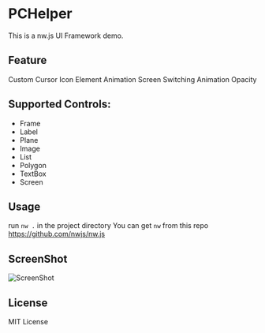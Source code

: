 PCHelper
========================

This is a nw.js UI Framework demo.

Feature
--------
Custom Cursor Icon
Element Animation
Screen Switching Animation
Opacity


Supported Controls:
------
- Frame
- Label
- Plane
- Image
- List
- Polygon
- TextBox
- Screen

Usage
-----
run ``nw .`` in the project directory
You can get ``nw`` from this repo https://github.com/nwjs/nw.js

ScreenShot
----
![ScreenShot](http://ixuan.org/wp-content/uploads/2015/06/2015-06-27-230310%E7%9A%84%E5%B1%8F%E5%B9%95%E6%88%AA%E5%9B%BE.png "Main ScreenShot")


License
---
MIT License
